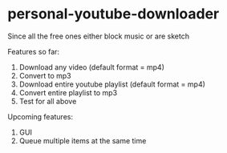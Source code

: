 # personal-youtube-downloader
Since all the free ones either block music or are sketch

Features so far:
1. Download any video (default format = mp4)
2. Convert to mp3
3. Download entire youtube playlist (default format = mp4)
4. Convert entire playlist to mp3
5. Test for all above

Upcoming features:
1. GUI
2. Queue multiple items at the same time
